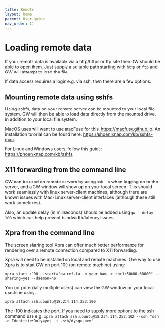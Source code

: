 ```yaml
---
title: Remote
layout: home
parent: User guide
nav_order: 11
---
```


# Loading remote data

If your remote data is available via a http/https or ftp site then GW should be able to open them.
Just supply a suitable path starting with `http` or `ftp` and GW will attempt to load the file. 

If data access requires a login e.g. via ssh, then there are a few options:

## Mounting remote data using sshfs

Using sshfs, data on your remote server can be mounted to 
your local file system. GW will then be able to load data directly from the mounted drive, in addition to 
your local file system. 

MacOS uses will want to use macFuse for this: https://macfuse.github.io.
An installation tutorial can be found here: https://phoenixnap.com/kb/sshfs-mac. 

For Linux and Windows users, follow this guide: https://phoenixnap.com/kb/sshfs

## X11 forwarding from the command line

GW can be used on remote servers by using `ssh -X` when logging on to the server, and a 
GW window will show up on your local screen. This should work seamlessly with 
linux server-client machines, although there are known issues with Mac-Linux server-client interfaces (although these
still work sometimes).

Also, an update delay (in miliseconds) should be added using `gw --delay 100` which can help prevent bandwidth/latency issues.


## Xpra from the command line
The screen sharing tool Xpra can offer much better performance for rendering over a remote connection
compared to X11 forwarding.

Xpra will need to be installed on local and remote machines. One way to use Xpra is to start GW on port 100 (on remote machine) using:

```shell
xpra start :100 --start="gw ref.fa -b your.bam -r chr1:50000-60000" --sharing=yes --daemon=no
```

You (or potentially multiple users) can view the GW window on your local machine using:

```shell
xpra attach ssh:ubuntu@18.234.114.252:100
```

The :100 indicates the port. If you need to supply more options to the ssh command use e.g. 
`xpra attach ssh:ubuntu@18.234.114.252:102 --ssh "ssh -o IdentitiesOnly=yes -i .ssh/dysgu.pem"`
